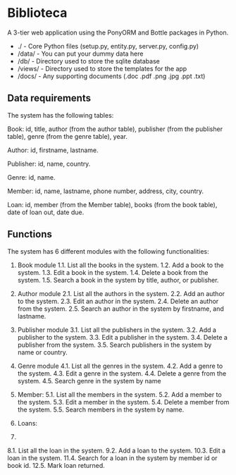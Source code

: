 # Biblioteca
A 3-tier web application using the PonyORM and Bottle packages in Python.

- ./ - Core Python files (setup.py, entity.py, server.py, config.py)
- /data/ - You can put your dummy data here
- /db/ - Directory used to store the sqlite database
- /views/ - Directory used to store the templates for the app
- /docs/ - Any supporting documents (.doc .pdf .png .jpg .ppt .txt)

## Data requirements

The system has the following tables:

Book: id, title, author (from the author table), publisher (from the publisher table), genre (from the genre table), year.

Author: id, firstname, lastname.

Publisher: id, name, country.

Genre: id, name.

Member: id, name, lastname, phone number, address, city, country.

Loan: id, member (from the Member table), books (from the book table), date of loan out, date due.

## Functions

The system has 6 different modules with the following functionalities:

1. Book module
1.1. List all the books in the system.
1.2. Add a book to the system.
1.3. Edit a book in the system.
1.4. Delete a book from the system.
1.5. Search a book in the system by title, author, or publisher.

2. Author module
2.1. List all the authors in the system.
2.2. Add an author to the system.
2.3. Edit an author in the system.
2.4. Delete an author from the system.
2.5. Search an author in the system by firstname, and lastname.

3. Publisher module
3.1. List all the publishers in the system.
3.2. Add a publisher to the system.
3.3. Edit a publisher in the system.
3.4. Delete a publisher from the system.
3.5. Search publishers in the system by name or country.

4. Genre module
4.1. List all the genres in the system.
4.2. Add a genre to the system.
4.3. Edit a genre in the system.
4.4. Delete a genre from the system.
4.5. Search genre in the system by name

5. Member:
5.1. List all the members in the system.
5.2. Add a member to the system.
5.3. Edit a member in the system.
5.4. Delete a member from the system.
5.5. Search members in the system by name.
6. Loans:
7. 
8.1. List all the loan in the system.
9.2. Add a loan to the system.
10.3. Edit a loan in the system.
11.4. Search for a loan in the system by member id or book id.
12.5. Mark loan returned.
